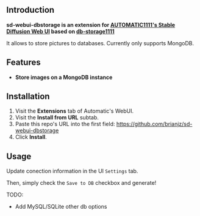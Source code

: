 ## Introduction

**sd-webui-dbstorage is an extension for [AUTOMATIC1111's Stable Diffusion Web UI](https://github.com/AUTOMATIC1111/stable-diffusion-webui) based on [db-storage1111](https://github.com/takoyaro/db-storage1111)**

It allows to store pictures to databases. Currently only supports MongoDB.
## Features

- **Store images on a MongoDB instance**

## Installation

1. Visit the **Extensions** tab of Automatic's WebUI.
2. Visit the **Install from URL** subtab.
3. Paste this repo's URL into the first field: https://github.com/brianjz/sd-webui-dbstorage
4. Click **Install**.

## Usage
Update conection information in the UI `Settings` tab.

Then, simply check the `Save to DB` checkbox and generate!

TODO:
* Add MySQL/SQLite other db options
